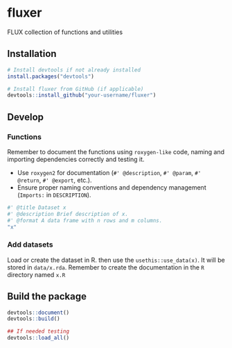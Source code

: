 # fluxer
FLUX collection of functions and utilities

## Installation
```R
# Install devtools if not already installed
install.packages("devtools")

# Install fluxer from GitHub (if applicable)
devtools::install_github("your-username/fluxer")
```

## Develop

### Functions
Remember to document the functions using `roxygen-like` code, naming and importing dependencies correctly and testing it.
- Use `roxygen2` for documentation (`#' @description`, `#' @param`, `#' @return`,  `#' @export`, etc.).
- Ensure proper naming conventions and dependency management (`Imports:` in `DESCRIPTION`).
```R
#' @title Dataset x
#' @description Brief description of x.
#' @format A data frame with n rows and m columns.
"x"
```

### Add datasets 
Load or create the dataset in R. then use the `usethis::use_data(x)`. It will be stored in `data/x.rda`.
Remember to create the documentation in the `R` directory named `x.R`

## Build the package

```R
devtools::document()
devtools::build()

## If needed testing
devtools::load_all()

```
